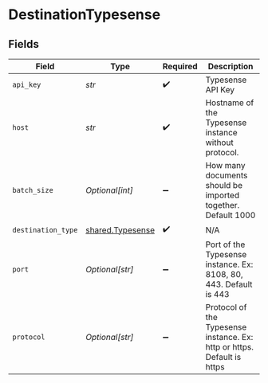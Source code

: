# DestinationTypesense


## Fields

| Field                                                                   | Type                                                                    | Required                                                                | Description                                                             |
| ----------------------------------------------------------------------- | ----------------------------------------------------------------------- | ----------------------------------------------------------------------- | ----------------------------------------------------------------------- |
| `api_key`                                                               | *str*                                                                   | :heavy_check_mark:                                                      | Typesense API Key                                                       |
| `host`                                                                  | *str*                                                                   | :heavy_check_mark:                                                      | Hostname of the Typesense instance without protocol.                    |
| `batch_size`                                                            | *Optional[int]*                                                         | :heavy_minus_sign:                                                      | How many documents should be imported together. Default 1000            |
| `destination_type`                                                      | [shared.Typesense](../../models/shared/typesense.md)                    | :heavy_check_mark:                                                      | N/A                                                                     |
| `port`                                                                  | *Optional[str]*                                                         | :heavy_minus_sign:                                                      | Port of the Typesense instance. Ex: 8108, 80, 443. Default is 443       |
| `protocol`                                                              | *Optional[str]*                                                         | :heavy_minus_sign:                                                      | Protocol of the Typesense instance. Ex: http or https. Default is https |